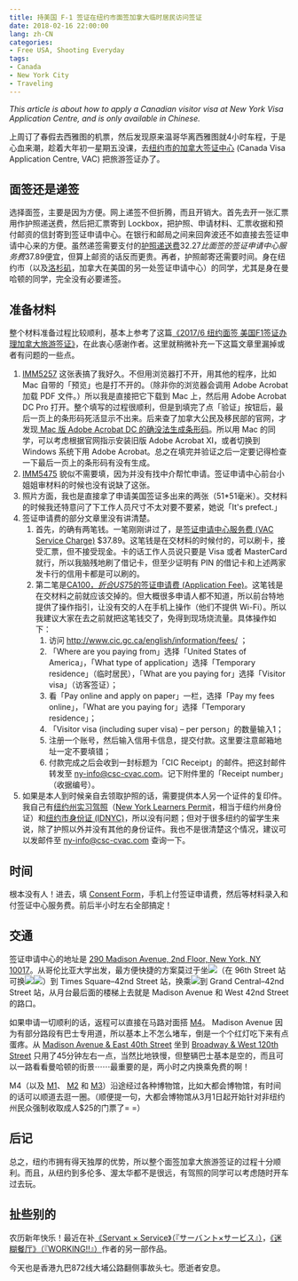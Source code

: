 ```yaml
---
title: 持美国 F-1 签证在纽约市面签加拿大临时居民访问签证
date: 2018-02-16 22:00:00
lang: zh-CN
categories:
- Free USA, Shooting Everyday
tags:
- Canada
- New York City
- Traveling
---
```

*This article is about how to apply a Canadian visitor visa at New York Visa Application Centre, and is only available in Chinese.*

上周订了春假去西雅图的机票，然后发现原来温哥华离西雅图就4小时车程，于是心血来潮，趁着大年初一星期五没课，去[纽约市的加拿大签证中心](https://www.csc-cvac.com/en-US/selfservice/cvac_application_centres) (Canada Visa Application Centre, VAC) 把旅游签证办了。

<!-- more -->

## 面签还是递签

选择面签，主要是因为方便。网上递签不但折腾，而且开销大。首先去开一张汇票用作护照递送费，然后把汇票寄到 Lockbox，把护照、申请材料、汇票收据和预付邮资的信封寄到签证申请中心。在银行和邮局之间来回奔波还不如直接去签证申请中心来的方便。虽然递签需要支付的[护照递送费](https://www.csc-cvac.com/en-US/selfservice/cvac_application_processing)$32.27比面签的签证申请中心服务费$37.89便宜，但算上邮资的话反而更贵。再者，护照邮寄还需要时间。身在纽约市（以及<a class="fancy-iframe" href="https://www.google.com/maps/embed?pb=!1m18!1m12!1m3!1d39252.2847810051!2d-118.40305405457582!3d33.919079700248446!2m3!1f0!2f0!3f0!3m2!1i1024!2i768!4f13.1!3m3!1m2!1s0x80c2b6b28818124f%3A0xd10125b61988d182!2sCanadian+Visa+Application+Center!5e0!3m2!1sen!2sus!4v1518846690950" title="Open in Google Map"><i class="fa fa-map-marker" aria-hidden="true"></i>洛杉矶</a>，加拿大在美国的另一处签证申请中心）的同学，尤其是身在曼哈顿的同学，完全没有必要递签。

## 准备材料

整个材料准备过程比较顺利，基本上参考了这篇[《2017/6 纽约面签 美国F1签证办理加拿大旅游签证》](http://bbs.qyer.com/thread-2781685-1.html)，在此衷心感谢作者。这里就稍微补充一下这篇文章里漏掉或者有问题的一些点。

1. [IMM5257](https://www.canada.ca/content/dam/ircc/migration/ircc/english/pdf/kits/forms/imm5257e.pdf) 这张表搞了我好久。不但用浏览器打不开，用其他的程序，比如 Mac 自带的「预览」也是打不开的。（除非你的浏览器会调用 Adobe Acrobat 加载 PDF 文件。）所以我是直接把它下载到 Mac 上，然后用 Adobe Acrobat DC Pro 打开。整个填写的过程很顺利，但是到填完了点「验证」按钮后，最后一页上的条形码死活显示不出来。后来查了加拿大公民及移民部的官网，才发现[ Mac 版 Adobe Acrobat DC 的确没法生成条形码](https://www.cic.gc.ca/english/helpcentre/answer.asp?qnum=767&top=18)。所以用 Mac 的同学，可以考虑根据官网指示安装旧版 Adobe Acrobat XI，或者切换到 Windows 系统下用 Adobe Acrobat。总之在填完并验证之后一定要记得检查一下最后一页上的条形码有没有生成。
2. [IMM5475](https://www.canada.ca/content/dam/ircc/migration/ircc/english/pdf/kits/forms/imm5475e.pdf) 貌似不需要填，因为并没有找中介帮忙申请。签证申请中心前台小姐姐审材料的时候也没有说缺了这张。 
3. 照片方面，我也是直接拿了申请美国签证多出来的两张（51*51毫米）。交材料的时候我还特意问了下工作人员尺寸不太对要不要紧，她说「It's prefect.」
4. 签证申请费的部分文章里没有讲清楚。
	1. 首先，的确有两笔钱。一笔刚刚讲过了，是[签证申请中心服务费 (VAC Service Charge)](https://www.csc-cvac.com/en-US/selfservice/cvac_application_processing) $37.89。这笔钱是在交材料的时候付的，可以刷卡，接受汇票，但不接受现金。卡的话工作人员说只要是 Visa 或者 MasterCard 就行，所以我脑残地刷了借记卡，但至少证明有 PIN 的借记卡和上述两家发卡行的信用卡都是可以刷的。
	2. 第二笔是[CA$100，折合US$75的签证申请费 (Application Fee)](https://www.cic.gc.ca/english/information/fees/fees.asp#temporary)。这笔钱是在交材料之前就应该交掉的。但大概很多申请人都不知道，所以前台特地提供了操作指引，让没有交的人在手机上操作（他们不提供 Wi-Fi）。所以我建议大家在去之前就把这笔钱交了，免得到现场烧流量。具体操作如下：
		1. 访问 http://www.cic.gc.ca/english/information/fees/ ；
		2. 「Where are you paying from」选择「United States of America」，「What type of application」选择「Temporary residence」（临时居民），「What are you paying for」选择「Visitor visa」（访客签证）；
		3. 看「Pay online and apply on paper」一栏，选择「Pay my fees online」，「What are you paying for」选择「Temporary residence」；
		4. 「Visitor visa (including super visa) – per person」的数量输入1；
		5. 注册一个账号，然后输入信用卡信息，提交付款。这里要注意邮箱地址一定不要填错；
		6. 付款完成之后会收到一封标题为「CIC Receipt」的邮件。把这封邮件转发至 [ny-info@csc-cvac.com](mailto:ny-info@csc-cvac.com)。记下附件里的「Receipt number」（收据编号）。
5. 如果是本人到时候亲自去领取护照的话，需要提供本人另一个证件的复印件。我自己有[纽约州实习驾照](https://dmv.ny.gov/driver-license/get-learner-permit)（[New York Learners Permit](https://dmv.ny.gov/driver-license/get-learner-permit)，相当于纽约州身份证）和[纽约市身份证 (IDNYC)](http://www.nyc.gov/idnyc)，所以没有问题；但对于很多纽约的留学生来说，除了护照以外并没有其他的身份证件。我也不是很清楚这个情况，建议可以发邮件至 [ny-info@csc-cvac.com](mailto:ny-info@csc-cvac.com) 查询一下。

## 时间

根本没有人！进去，填 [Consent Form](http://csc.public.s3.amazonaws.com/checklists/US/en/General/Consent_Form.pdf)，手机上付签证申请费，然后等材料录入和付签证中心服务费。前后半小时左右全部搞定！

## 交通

签证申请中心的地址是 <a class="fancy-iframe" href="https://www.google.com/maps/embed?pb=!1m18!1m12!1m3!1d3022.4604878980226!2d-73.98248268475058!3d40.751895579327616!2m3!1f0!2f0!3f0!3m2!1i1024!2i768!4f13.1!3m3!1m2!1s0x89c25900fc3a64e7%3A0xb89008e402946cf6!2s290+Madison+Ave%2C+New+York%2C+NY+10017!5e0!3m2!1sen!2sus!4v1518848744110" title="Open in Google Map"><i class="fa fa-map-marker" aria-hidden="true"></i>290 Madison Avenue, 2nd Floor, New York, NY 10017</a>。从哥伦比亚大学出发，最方便快捷的方案莫过于坐<img class="not-fancy nycs-bullet" src="https://upload.wikimedia.org/wikipedia/commons/3/3f/NYCS-bull-trans-1.svg" />（在 96th Street 站可换<img class="not-fancy nycs-bullet" src="https://upload.wikimedia.org/wikipedia/commons/6/61/NYCS-bull-trans-2.svg" /><img class="not-fancy nycs-bullet" src="https://upload.wikimedia.org/wikipedia/commons/2/25/NYCS-bull-trans-3.svg" />）到 Times Square–42nd Street 站，换乘<img class="not-fancy nycs-bullet" src="https://upload.wikimedia.org/wikipedia/commons/8/8a/NYCS-bull-trans-S.svg" />到 Grand Central–42nd Street 站，从月台最后面的楼梯上去就是 Madison Avenue 和 West 42nd Street 的路口。

如果申请一切顺利的话，返程可以直接在马路对面搭 [M4](https://bustime.mta.info/m/?q=M4)。 Madison Avenue 因为有部分路段有巴士专用道，所以基本上不怎么堵车，倒是一个个红灯吃下来有点蛋疼。从 <a class="fancy-iframe" href="https://www.google.com/maps/embed?pb=!1m18!1m12!1m3!1d755.6181207701732!2d-73.98067607077621!3d40.75163169870799!2m3!1f0!2f0!3f0!3m2!1i1024!2i768!4f13.1!3m3!1m2!1s0x89c25900fd4f2131%3A0x4885b3baa4ac4d73!2s281+Madison+Ave%2C+New+York%2C+NY+10017!5e0!3m2!1sen!2sus!4v1518849267855" title="Open in Google Map"><i class="fa fa-map-marker" aria-hidden="true"></i>Madison Avenue & East 40th Street</a> 坐到 <a class="fancy-iframe" href="https://www.google.com/maps/embed?pb=!1m18!1m12!1m3!1d188.737600046279!2d-73.96218223582457!3d40.81035337308588!2m3!1f0!2f0!3f0!3m2!1i1024!2i768!4f13.1!3m3!1m2!1s0x89c2f63f993e64e7%3A0xd2797bbfd90ba6cf!2sBroadway%2Fw+120+St!5e0!3m2!1sen!2sus!4v1518849350200" title="Open in Google Map"><i class="fa fa-map-marker" aria-hidden="true"></i>Broadway & West 120th Street</a> 只用了45分钟左右一点，当然比地铁慢，但整辆巴士基本是空的，而且可以一路看看曼哈顿的街景⋯⋯最重要的是，两小时之内换乘免费的啊！

M4（以及 [M1](https://bustime.mta.info/m/?q=M1)、 [M2](https://bustime.mta.info/m/?q=M2) 和 [M3](https://bustime.mta.info/m/?q=M3)）沿途经过各种博物馆，比如大都会博物馆，有时间的话可以顺道去逛一圈。（顺便提一句，大都会博物馆从3月1日起开始针对非纽约州民众强制收取成人$25的门票了= =）

## 后记

总之，纽约市拥有得天独厚的优势，所以整个面签加拿大旅游签证的过程十分顺利。而且，从纽约到多伦多、渥太华都不是很远，有驾照的同学可以考虑随时开车过去玩。

## 扯些别的

农历新年快乐！最近在补[《Servant × Service》（『サーバント×サービス』）](https://zh.moegirl.org/zh-hans/ServantxService)，[《迷糊餐厅》（『WORKING!!』）](https://zh.moegirl.org/zh-hans/迷糊餐厅)作者的另一部作品。

今天也是香港九巴872线大埔公路翻侧事故头七。愿逝者安息。

